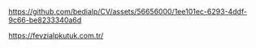 

https://github.com/bedialp/CV/assets/56656000/1ee101ec-6293-4ddf-9c66-be8233340a6d



https://fevzialpkutuk.com.tr/ 
